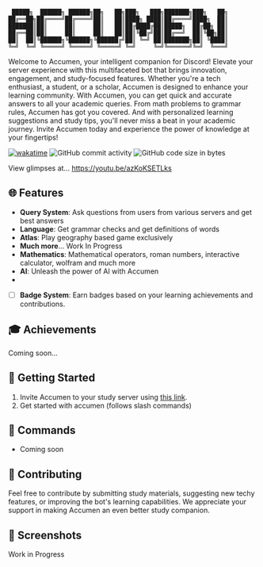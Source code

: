 ```
 █████╗  ██████╗ ██████╗██╗   ██╗███╗   ███╗███████╗███╗   ██╗
██╔══██╗██╔════╝██╔════╝██║   ██║████╗ ████║██╔════╝████╗  ██║
███████║██║     ██║     ██║   ██║██╔████╔██║█████╗  ██╔██╗ ██║
██╔══██║██║     ██║     ██║   ██║██║╚██╔╝██║██╔══╝  ██║╚██╗██║
██║  ██║╚██████╗╚██████╗╚██████╔╝██║ ╚═╝ ██║███████╗██║ ╚████║
╚═╝  ╚═╝ ╚═════╝ ╚═════╝ ╚═════╝ ╚═╝     ╚═╝╚══════╝╚═╝  ╚═══╝
```

Welcome to Accumen, your intelligent companion for Discord! Elevate your server experience with this multifaceted bot that brings innovation, engagement, and study-focused features. Whether you're a tech enthusiast, a student, or a scholar, Accumen is designed to enhance your learning community.
With Accumen, you can get quick and accurate answers to all your academic queries. From math problems to grammar rules, Accumen has got you covered. And with personalized learning suggestions and study tips, you'll never miss a beat in your academic journey. Invite Accumen today and experience the power of knowledge at your fingertips!

[![wakatime](https://wakatime.com/badge/user/b688c6f5-461e-4b60-ab21-c038b6b033ef/project/018d9d4d-f0fc-44d1-9071-6401663d9dda.svg)](https://wakatime.com/badge/user/b688c6f5-461e-4b60-ab21-c038b6b033ef/project/018d9d4d-f0fc-44d1-9071-6401663d9dda)
![GitHub commit activity](https://img.shields.io/github/commit-activity/m/infinotiver/Accumen)
![GitHub code size in bytes](https://img.shields.io/github/languages/code-size/infinotiver/Accumen)



View glimpses at...
https://youtu.be/azKoKSETLks

## 🌐 Features

- **Query System**: Ask questions from users from various servers and get best answers
- **Language**: Get grammar checks and get definitions of words
- **Atlas**: Play geography based game exclusively
- **Much more**... Work In Progress
- **Mathematics**: Mathematical operators, roman numbers, interactive calculator, wolfram and much more
- **AI**: Unleash the power of AI with Accumen
- 
- [ ] **Badge System**: Earn badges based on your learning achievements and contributions.

## 🎓 Achievements
Coming soon...


## 🚀 Getting Started

1. Invite Accumen to your study server using [this link](https://dsc.gg/accumen).
2. Get started with accumen (follows slash commands)

## 📖 Commands

- Coming soon

## 🤝 Contributing

Feel free to contribute by submitting study materials, suggesting new techy features, or improving the bot's learning capabilities. We appreciate your support in making Accumen an even better study companion.

## 📸 Screenshots

Work in Progress

